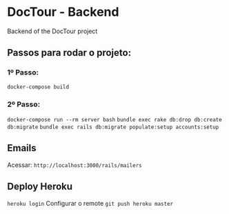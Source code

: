 # DocTour - Backend
Backend of the DocTour project

## Passos para rodar o projeto:
### 1º Passo:
`docker-compose build`

### 2º Passo:
`docker-compose run --rm server bash`
`bundle exec rake db:drop db:create db:migrate`
`bundle exec rails db:migrate populate:setup accounts:setup`

## Emails
Acessar: `http://localhost:3000/rails/mailers`

## Deploy Heroku
`heroku login`
Configurar o remote
`git push heroku master`
